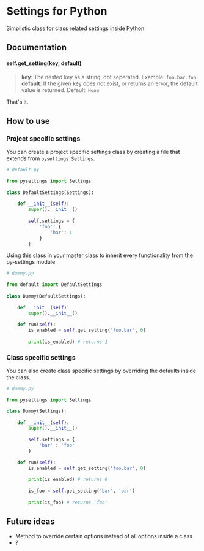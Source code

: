 # Settings for Python

Simplistic class for class related settings inside Python

## Documentation

#### self.get_setting(key, default)

> **key**: The nested key as a string, dot seperated. Example: `foo.bar.foo`  
> **default**: If the given key does not exist, or returns an error, the default value is returned. Default: `None`

That's it.

## How to use

### Project specific settings

You can create a project specific settings class by creating a file that extends from `pysettings.Settings`.

```python
# default.py
    
from pysettings import Settings
    
class DefaultSettings(Settings):
    
    def __init__(self):
        super().__init__()
        
        self.settings = {
            'foo': {
                'bar': 1
            }
        }
```

Using this class in your master class to inherit every functionality from the py-settings module.

```python
# dummy.py
    
from default import DefaultSettings
    
class Dummy(DefaultSettings):
    
    def __init__(self):
        super().__init__()
        
    def run(self):
        is_enabled = self.get_setting('foo.bar', 0)
        
        print(is_enabled) # returns 1
```

### Class specific settings

You can also create class specific settings by overriding the defaults inside the class.

```python
# dummy.py
    
from pysettings import Settings

class Dummy(Settings):
    
    def __init__(self):
        super().__init__()
        
        self.settings = {
            'bar' : 'foo'
        }
        
    def run(self):
        is_enabled = self.get_setting('foo.bar', 0)
        
        print(is_enabled) # returns 0
        
        is_foo = self.get_setting('bar', 'bar')
        
        print(is_foo) # returns 'foo'
```

## Future ideas

- Method to override certain options instead of all options inside a class
- ?